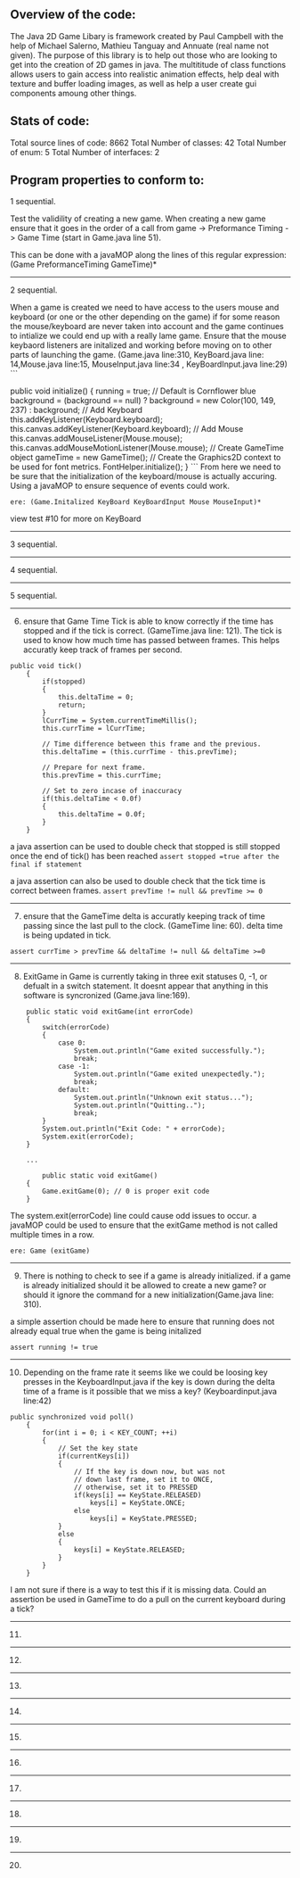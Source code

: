 
Overview of the code:
-----------------------------------

The Java 2D Game Libary is framework created by Paul Campbell with the help of Michael Salerno, Mathieu Tanguay and
Annuate (real name not given). The purpose of this library is to help out those who are looking to get into the creation
of 2D games in java. The multititude of class functions allows users to gain access into realistic animation effects, help 
deal with texture and buffer loading images, as well as help a user create gui components amoung other things. 


Stats of code:
-----------------------------------

 Total source lines of code: 8662
 Total Number of classes: 42
 Total Number of enum: 5
 Total Number of interfaces: 2


Program properties to conform to:
-----------------------------------

1 sequential.

Test the validility of creating a new game. When creating a new game ensure that it goes in the order of 
a call from game -> Preformance Timing -> Game Time (start in Game.java line 51).

This can be done with a javaMOP along the lines of this regular expression: (Game PreformanceTiming GameTime)*
_________________________________
2 sequential.

When a game is created we need to have access to the users mouse and keyboard (or one or the other depending on the game) if for some reason the mouse/keyboard are never taken into account and the game continues to intialize we could end up with a really lame game. Ensure that the mouse keybaord listeners are initalized and working before moving on to other parts of launching the game. (Game.java line:310, KeyBoard.java line: 14,Mouse.java line:15, MouseInput.java line:34 , KeyBoardInput.java line:29) ```

 public void initialize()
    {
        running = true;
        // Default is Cornflower blue
        background = (background == null) ? background = new Color(100, 149, 237) : background;
        // Add Keyboard
        this.addKeyListener(Keyboard.keyboard);
        this.canvas.addKeyListener(Keyboard.keyboard);
        // Add Mouse
        this.canvas.addMouseListener(Mouse.mouse);
        this.canvas.addMouseMotionListener(Mouse.mouse);
        // Create GameTime object
        gameTime = new GameTime();
        // Create the Graphics2D context to be used for font metrics.
        FontHelper.initialize();
    }
    ```
  From here we need to be sure that the initialization of the keyboard/mouse is actually accuring. Using a javaMOP to ensure sequence of events could work.
  
  ```ere: (Game.Initalized KeyBoard KeyBoardInput Mouse MouseInput)*```
 
 view test #10 for more on KeyBoard 
_________________________________
3 sequential.
_________________________________
4 sequential.
_________________________________
5 sequential.
_________________________________
6. ensure that Game Time Tick is able to know correctly if the time has stopped and if the tick is correct. (GameTime.java line: 121). The tick is used to know how much time has passed between frames. This helps accuratly keep track of frames per second. 


```
public void tick()
    {
        if(stopped)
        {
            this.deltaTime = 0;
            return;
        }
        lCurrTime = System.currentTimeMillis();
        this.currTime = lCurrTime;

        // Time difference between this frame and the previous.
        this.deltaTime = (this.currTime - this.prevTime);

        // Prepare for next frame.
        this.prevTime = this.currTime;

        // Set to zero incase of inaccuracy
        if(this.deltaTime < 0.0f)
        {
            this.deltaTime = 0.0f;
        }
    }
```

a java assertion can be used to double check that stopped is still stopped once the end of tick() has been reached
 ```assert stopped =true after the final if statement ```

a java assertion can also be used to double check that the tick time is correct between frames. 
 ```assert prevTime != null && prevTime >= 0  ```
_________________________________
7. ensure that the GameTime delta is accuratly keeping track of time passing since the last pull to the clock. (GameTime line: 60). delta time is being updated in tick.

 ```assert currTime > prevTime && deltaTime != null && deltaTime >=0 ```
_________________________________
8. ExitGame in Game is currently taking in three exit statuses 0, -1, or defualt in a switch statement. It doesnt appear that anything in this software is syncronized (Game.java line:169).

```
    public static void exitGame(int errorCode)
    {
        switch(errorCode)
        {
            case 0:
                System.out.println("Game exited successfully.");
                break;
            case -1:
                System.out.println("Game exited unexpectedly.");
                break;
            default:
                System.out.println("Unknown exit status...");
                System.out.println("Quitting..");
                break;  
        }
        System.out.println("Exit Code: " + errorCode);
        System.exit(errorCode);
    }
    
    ...
    
        public static void exitGame()
    {
        Game.exitGame(0); // 0 is proper exit code
    }
 ```

The system.exit(errorCode) line could cause odd issues to occur. a javaMOP could be used to ensure that the exitGame
method is not called multiple times in a row.

 ```ere: Game (exitGame)  ```
_________________________________
9. There is nothing to check to see if a game is already initialized. if a game is already initialized should it be allowed to create a new game? or should it ignore the command for a new initialization(Game.java line: 310).

a simple assertion chould be made here to ensure that running does not already equal true when the game is being initalized 

 ```assert running != true ```

_________________________________
10. Depending on the frame rate it seems like we could be loosing key presses in the KeyboardInput.java if the key is down during the delta time of a frame is it possible that we miss a key? (Keyboardinput.java line:42)

```    
public synchronized void poll()
    {
        for(int i = 0; i < KEY_COUNT; ++i)
        {
            // Set the key state
            if(currentKeys[i])
            {
                // If the key is down now, but was not
                // down last frame, set it to ONCE,
                // otherwise, set it to PRESSED
                if(keys[i] == KeyState.RELEASED)
                    keys[i] = KeyState.ONCE;
                else
                    keys[i] = KeyState.PRESSED;
            }
            else
            {
                keys[i] = KeyState.RELEASED;
            }
        }
    }
```
    

I am not sure if there is a way to test this if it is missing data. Could an assertion be used in GameTime to do a pull on the current keyboard during a tick?

_________________________________
11.
_________________________________
12.
_________________________________
13.
_________________________________
14.
_________________________________
15.
_________________________________
16.
_________________________________
17.
_________________________________
18.
_________________________________
19.
_________________________________
20.
